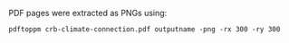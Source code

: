 PDF pages were extracted as PNGs using:

    pdftoppm crb-climate-connection.pdf outputname -png -rx 300 -ry 300
